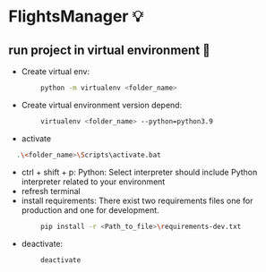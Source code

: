 # FlightsManager 💡
 
## run project in virtual environment 🚀

- Create virtual env:

```bash
        python -m virtualenv <folder_name>
```

- Create virtual environment version depend:

```bash
        virtualenv <folder_name> --python=python3.9
```

- activate

```bash
  .\<folder_name>\Scripts\activate.bat
```

- ctrl + shift + p: Python: Select interpreter
  should include Python interpreter related to your environment
- refresh terminal
- install requirements:
  There exist two requirements files one for production and one for development.

```bash
        pip install -r <Path_to_file>\requirements-dev.txt
```

- deactivate:

```bash
        deactivate
```